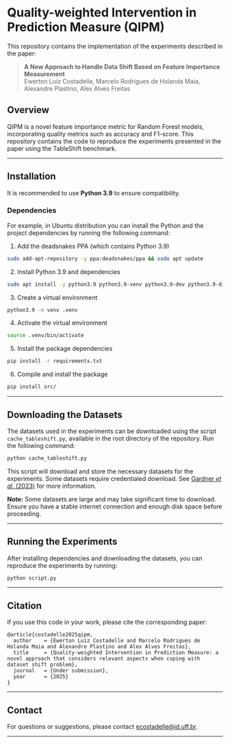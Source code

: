 # Quality-weighted Intervention in Prediction Measure (QIPM)

This repository contains the implementation of the experiments described in the paper:

> **A New Approach to Handle Data Shift Based on Feature Importance Measurement**  
> Ewerton Luiz Costadelle, Marcelo Rodrigues de Holanda Maia, Alexandre Plastino, Alex Alves Freitas  

## Overview

QIPM is a novel feature importance metric for Random Forest models, incorporating quality metrics such as accuracy and F1-score. This repository contains the code to reproduce the experiments presented in the paper using the TableShift benchmark.

---

## Installation

It is recommended to use **Python 3.9** to ensure compatibility.

### Dependencies

For example, in Ubuntu distribution you can install the Python and the project dependencies by running the following command:

1. Add the deadsnakes PPA (which contains Python 3.9)
```bash
sudo add-apt-repository -y ppa:deadsnakes/ppa && sudo apt update
```

2. Install Python 3.9 and dependencies
```bash
sudo apt install -y python3.9 python3.9-venv python3.9-dev python3.9-distutils, build-essential
```

3. Create a virtual environment
```bash
python3.9 -m venv .venv
```

4. Activate the virtual environment
```bash
source .venv/bin/activate
```

5. Install the package dependencies
```bash
pip install -r requirements.txt
```

6. Compile and install the package
```bash
pip install src/
```

---

## Downloading the Datasets

The datasets used in the experiments can be downloaded using the script `cache_tableshift.py`, available in the root directory of the repository. Run the following command:

```bash
python cache_tableshift.py
```

This script will download and store the necessary datasets for the experiments. Some datasets require credentialed download. See [Gardner _et al._ (2023)](https://arxiv.org/abs/2312.07577) for more information.

**Note:** Some datasets are large and may take significant time to download. Ensure you have a stable internet connection and enough disk space before proceeding.

---

## Running the Experiments

After installing dependencies and downloading the datasets, you can reproduce the experiments by running:

```bash
python script.py
```

---

## Citation

If you use this code in your work, please cite the corresponding paper:

```
@article{costadelle2025qipm,
  author    = {Ewerton Luiz Costadelle and Marcelo Rodrigues de Holanda Maia and Alexandre Plastino and Alex Alves Freitas},
  title     = {Quality-weighted Intervention in Prediction Measure: a novel approach that considers relevant aspects when coping with dataset shift problem},
  journal   = {Under submission},
  year      = {2025}
}
```

---

## Contact

For questions or suggestions, please contact ecostadelle@id.uff.br.

---